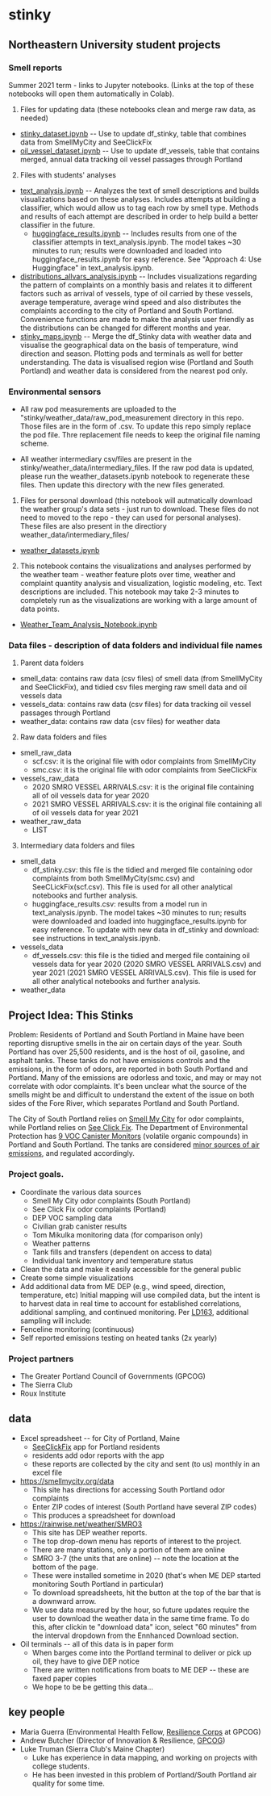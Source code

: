 # stinky

## Northeastern University student projects

### Smell reports

Summer 2021 term - links to Jupyter notebooks. (Links at the top of these notebooks will open them automatically in Colab).

1. Files for updating data (these notebooks clean and merge raw data, as needed)
* [stinky_dataset.ipynb](https://github.com/ds5110/stinky/blob/master/stinky_dataset.ipynb) -- Use to update df_stinky, table that combines data from SmellMyCity and SeeClickFix
* [oil_vessel_dataset.ipynb](https://github.com/ds5110/stinky/blob/master/oil_vessel_dataset.ipynb) -- Use to update df_vessels, table that contains merged, annual data tracking oil vessel passages through Portland

2. Files with students' analyses
* [text_analysis.ipynb](https://github.com/ds5110/stinky/blob/master/text_analysis.ipynb) -- Analyzes the text of smell descriptions and builds visualizations based on these analyses. Includes attempts at building a classifier, which would allow us to tag each row by smell type. Methods and results of each attempt are described in order to help build a better classifier in the future.
  * [huggingface_results.ipynb](https://github.com/ds5110/stinky/blob/master/huggingface_results.ipynb) -- Includes results from one of the classifier attempts in text_analysis.ipynb. The model takes ~30 minutes to run; results were downloaded and loaded into huggingface_results.ipynb for easy reference. See "Approach 4: Use Huggingface" in text_analysis.ipynb.
* [distributions_allvars_analysis.ipynb](https://github.com/ds5110/stinky/blob/master/distributions_allvars_analysis.ipynb) -- Includes visualizations regarding the pattern of complaints on a monthly basis and relates it to different factors such as arrival of vessels, type of oil carried by these vessels, average temperature, average wind speed and also distributes the complaints according to the city of Portland and South Portland. Convenience functions are made to make the analysis user friendly as the distributions can be changed for different months and year.
* [stinky_maps.ipynb](https://github.com/ds5110/stinky/blob/master/stinky_maps.ipynb) -- Merge the df_Stinky data with weather data and visualise the geographical data on the basis of temperature, wind direction and season. Plotting pods and terminals as well for better understanding. The data is visualised region wise (Portland and South Portland) and weather data is considered from the nearest pod only.

### Environmental sensors

* All raw pod measurements are uploaded to the "stinky/weather_data/raw_pod_measurement directory in this repo. Those files are in the form of .csv. To update this repo simply replace the pod file. Thre replacement file needs to keep the original file naming scheme.

* All weather intermediary csv/files are present in the stinky/weather_data/intermediary_files. If the raw pod data is updated, please run the weather_datasets.ipynb notebook to regenerate these files. Then update this directory with the new files generated.

1. Files for personal download (this notebook will autmatically download the weather group's data sets - just run to download. These files do not need to moved to the repo - they can used for personal analyses). These files are also present in the directiory weather_data/intermediary_files/
* [weather_datasets.ipynb](https://github.com/ds5110/stinky/blob/master/weather_datasets.ipynb)

2. This notebook contains the visualizations and analyses performed by the weather team - weather feature plots over time, weather and complaint quantity analysis and visualization, logistic modeling, etc. Text descriptions are included. This notebook may take 2-3 minutes to completely run as the visualizations are working with a large amount of data points.
* [Weather_Team_Analysis_Notebook.ipynb](https://github.com/ds5110/stinky/blob/master/Weather_Team_Analysis_Notebook.ipynb)


### Data files - description of data folders and individual file names

1. Parent data folders
* smell_data: contains raw data (csv files) of smell data (from SmellMyCity and SeeClickFix), and tidied csv files merging raw smell data and oil vessels data
* vessels_data: contains raw data (csv files) for data tracking oil vessel passages through Portland
* weather_data: contains raw data (csv files) for weather data

2. Raw data folders and files
* smell_raw_data
  * scf.csv: it is the original file with odor complaints from SmellMyCity
  * smc.csv: it is the original file with odor complaints from SeeClickFix
* vessels_raw_data
  * 2020 SMRO VESSEL ARRIVALS.csv: it is the original file containing all of oil vessels data for year 2020 
  * 2021 SMRO VESSEL ARRIVALS.csv: it is the original file containing all of oil vessels data for year 2021
* weather_raw_data
  * LIST

3. Intermediary data folders and files
* smell_data
   * df_stinky.csv: this file is the tidied and merged file containing odor complaints from both SmellMyCity(smc.csv) and SeeCLickFix(scf.csv). This file is used for all other analytical notebooks and further analysis.
   * huggingface_results.csv: results from a model run in text_analysis.ipynb. The model takes ~30 minutes to run; results were downloaded and loaded into huggingface_results.ipynb for easy reference. To update with new data in df_stinky and download: see instructions in text_analysis.ipynb.
* vessels_data
   * df_vessels.csv: this file is the tidied and merged file containing oil vessels data for year 2020 (2020 SMRO VESSEL ARRIVALS.csv) and year 2021 (2021 SMRO VESSEL ARRIVALS.csv). This file is used for all other analytical notebooks and further analysis.
* weather_data

## Project Idea: This Stinks

Problem: Residents of Portland and South Portland in Maine have been reporting disruptive smells in the air 
on certain days of the year. 
South Portland has over 25,500 residents, and is the host of oil, gasoline, and asphalt tanks. 
These tanks do not have emissions controls and the emissions, in the form of odors, 
are reported in both South Portland and Portland. 
Many of the emissions are odorless and toxic, and may or may not correlate with odor complaints. 
It's been unclear what the source of the smells might be and difficult to understand the extent of the 
issue on both sides of the Fore River, which separates Portland and South Portland.

The City of South Portland relies on [Smell My City](https://smellmycity.org/) for odor complaints, 
while Portland relies on [See Click Fix](https://seeclickfix.com/portland_2).
The Department of Environmental Protection has 
[9 VOC Canister Monitors](https://www.maine.gov/dep/air/monitoring/spo-sampling-results.html)
(volatile organic compounds) in Portland and South Portland. 
The tanks are considered [minor sources of air emissions](https://www.maine.gov/dep/air/permits/minor.html),
and regulated accordingly.

### Project goals.

* Coordinate the various data sources
  * Smell My City odor complaints (South Portland)
  * See Click Fix odor complaints (Portland)
  * DEP VOC sampling data
  * Civilian grab canister results
  * Tom Mikulka monitoring data (for comparison only)
  * Weather patterns
  * Tank fills and transfers (dependent on access to data)
  * Individual tank inventory and temperature status
* Clean the data and make it easily accessible for the general public
* Create some simple visualizations
* Add additional data from ME DEP (e.g., wind speed, direction, temperature, etc)
Initial mapping will use compiled data, but the intent is to harvest data in real time to account 
for established correlations, additional sampling, and continued monitoring. 
Per [LD163](http://www.mainelegislature.org/legis/bills/getPDF.asp?paper=HP0119&item=2&snum=130), 
additional sampling will include: 
* Fenceline monitoring (continuous)
* Self reported emissions testing on heated tanks (2x yearly)

### Project partners

* The Greater Portland Council of Governments (GPCOG)
* The Sierra Club
* Roux Institute

## data

* Excel spreadsheet -- for City of Portland, Maine
  * [SeeClickFix](https://seeclickfix.com/portland_2) app for Portland residents
  * residents add odor reports with the app
  * these reports are collected by the city and sent (to us) monthly in an excel file
* https://smellmycity.org/data
  * This site has directions for accessing South Portland odor complaints
  * Enter ZIP codes of interest (South Portland have several ZIP codes) 
  * This produces a spreadsheet for download
* https://rainwise.net/weather/SMRO3
  * This site has DEP weather reports. 
  * The top drop-down menu has reports of interest to the project. 
  * There are many stations, only a portion of them are online
  * SMRO 3-7 (the units that are online) -- note the location at the bottom of the page. 
  * These were installed sometime in 2020 (that's when ME DEP started monitoring South Portland in particular)
  * To download spreadsheets, hit the button at the top of the bar that is a downward arrow.
  * We use data measured by the hour, so future updates require the user to download the weather data
    in the same time frame. To do this, after clickin te "download data" icon, select "60 minutes"
    from the interval dropdown from the Ennhanced Download section.
* Oil terminals -- all of this data is in paper form
  * When barges come into the Portland terminal to deliver or pick up oil, they have to give DEP notice
  * There are written notifications from boats to ME DEP -- these are faxed paper copies
  * We hope to be be getting this data...

## key people

* Maria Guerra (Environmental Health Fellow, [Resilience Corps](https://www.gpcog.org/472/Resilience-Corps) at GPCOG)
* Andrew Butcher (Director of Innovation & Resilience, [GPCOG](https://www.gpcog.org))
* Luke Truman (Sierra Club's Maine Chapter)
  * Luke has experience in data mapping, and working on projects with college students.
  * He has been invested in this problem of Portland/South Portland air quality for some time.

